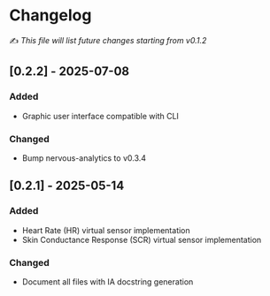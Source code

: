 # Changelog

✍ _This file will list future changes starting from v0.1.2_

## [0.2.2] - 2025-07-08

### Added

- Graphic user interface compatible with CLI

### Changed

- Bump nervous-analytics to v0.3.4

## [0.2.1] - 2025-05-14

### Added

- Heart Rate (HR) virtual sensor implementation
- Skin Conductance Response (SCR) virtual sensor implementation

### Changed

- Document all files with IA docstring generation
